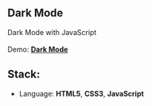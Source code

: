 ## Dark Mode

Dark Mode with JavaScript<br>
<br>
Demo: **[Dark Mode](https://dejanv91.github.io/22-Dark-Mode/index.html)**

## Stack:
* Language: **HTML5**, **CSS3**, **JavaScript**
